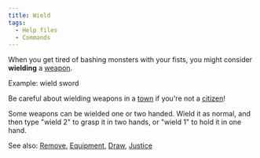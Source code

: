 ```yaml
---
title: Wield
tags:
  - Help files
  - Commands
---
```

When you get tired of bashing monsters with your fists, you might
consider **wielding** a [weapon](weapon "wikilink").

Example: wield sword

Be careful about wielding weapons in a [town](town "wikilink") if you're
not a [citizen](citizen "wikilink")!

Some weapons can be wielded one or two handed. Wield it as normal, and
then type "wield 2" to grasp it in two hands, or "wield 1" to hold it in
one hand.

See also: [Remove](Remove "wikilink"),
[Equipment](Equipment "wikilink"), [Draw](Draw "wikilink"),
[Justice](Justice "wikilink")
